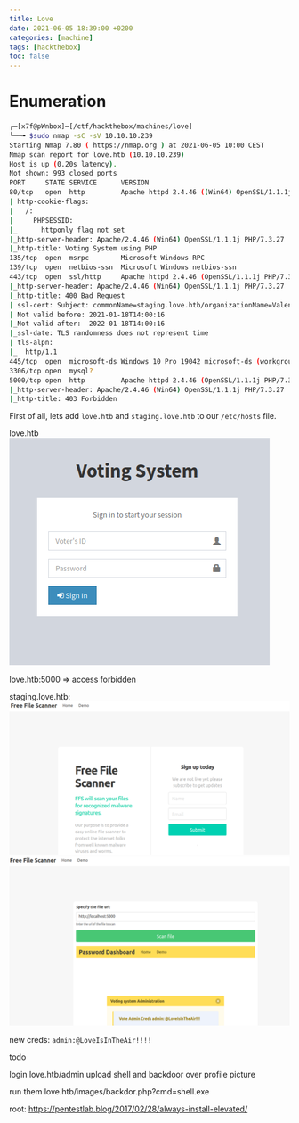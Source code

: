 ```yaml
---
title: Love
date: 2021-06-05 18:39:00 +0200
categories: [machine]
tags: [hackthebox]
toc: false
---
```


# Enumeration
``` bash
┌─[x7f@pWnbox]─[/ctf/hackthebox/machines/love]
└──╼ $sudo nmap -sC -sV 10.10.10.239
Starting Nmap 7.80 ( https://nmap.org ) at 2021-06-05 10:00 CEST
Nmap scan report for love.htb (10.10.10.239)
Host is up (0.20s latency).
Not shown: 993 closed ports
PORT     STATE SERVICE      VERSION
80/tcp   open  http         Apache httpd 2.4.46 ((Win64) OpenSSL/1.1.1j PHP/7.3.27)
| http-cookie-flags: 
|   /: 
|     PHPSESSID: 
|_      httponly flag not set
|_http-server-header: Apache/2.4.46 (Win64) OpenSSL/1.1.1j PHP/7.3.27
|_http-title: Voting System using PHP
135/tcp  open  msrpc        Microsoft Windows RPC
139/tcp  open  netbios-ssn  Microsoft Windows netbios-ssn
443/tcp  open  ssl/http     Apache httpd 2.4.46 (OpenSSL/1.1.1j PHP/7.3.27)
|_http-server-header: Apache/2.4.46 (Win64) OpenSSL/1.1.1j PHP/7.3.27
|_http-title: 400 Bad Request
| ssl-cert: Subject: commonName=staging.love.htb/organizationName=ValentineCorp/stateOrProvinceName=m/countryName=in
| Not valid before: 2021-01-18T14:00:16
|_Not valid after:  2022-01-18T14:00:16
|_ssl-date: TLS randomness does not represent time
| tls-alpn: 
|_  http/1.1
445/tcp  open  microsoft-ds Windows 10 Pro 19042 microsoft-ds (workgroup: WORKGROUP)
3306/tcp open  mysql?
5000/tcp open  http         Apache httpd 2.4.46 (OpenSSL/1.1.1j PHP/7.3.27)
|_http-server-header: Apache/2.4.46 (Win64) OpenSSL/1.1.1j PHP/7.3.27
|_http-title: 403 Forbidden
```
First of all, lets add `love.htb` and `staging.love.htb` to our `/etc/hosts` file.

love.htb
![](/assets/img/love_box.png#center)

love.htb:5000 => access forbidden

staging.love.htb:
![](/assets/img/love_staging_box.png#center)
![](/assets/img/love_staging_2_box.png#center)

new creds: `admin:@LoveIsInTheAir!!!!`

todo 

login love.htb/admin
upload shell and backdoor over profile picture

run them love.htb/images/backdor.php?cmd=shell.exe

root:
https://pentestlab.blog/2017/02/28/always-install-elevated/